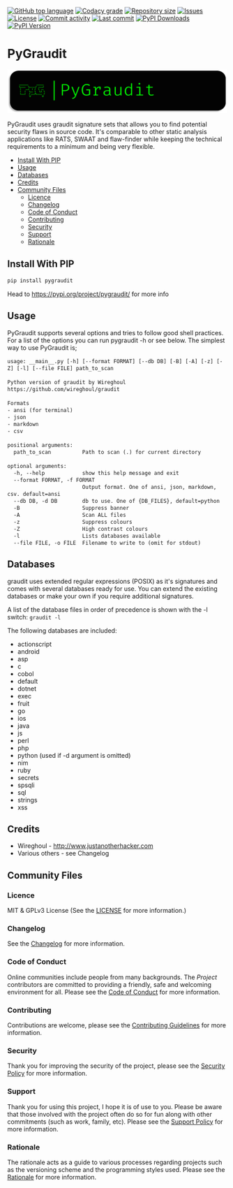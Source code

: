 [![GitHub top language](https://img.shields.io/github/languages/top/FHPythonUtils/PyGraudit.svg?style=for-the-badge)](../../)
[![Codacy grade](https://img.shields.io/codacy/grade/[codacy-proj-id].svg?style=for-the-badge)](https://www.codacy.com/manual|gh/FHPythonUtils/PyGraudit)
[![Repository size](https://img.shields.io/github/repo-size/FHPythonUtils/PyGraudit.svg?style=for-the-badge)](../../)
[![Issues](https://img.shields.io/github/issues/FHPythonUtils/PyGraudit.svg?style=for-the-badge)](../../issues)
[![License](https://img.shields.io/github/license/FHPythonUtils/PyGraudit.svg?style=for-the-badge)](/LICENSE.md)
[![Commit activity](https://img.shields.io/github/commit-activity/m/FHPythonUtils/PyGraudit.svg?style=for-the-badge)](../../commits/master)
[![Last commit](https://img.shields.io/github/last-commit/FHPythonUtils/PyGraudit.svg?style=for-the-badge)](../../commits/master)
[![PyPI Downloads](https://img.shields.io/pypi/dm/pygraudit.svg?style=for-the-badge)](https://pypi.org/project/pygraudit/)
[![PyPI Version](https://img.shields.io/pypi/v/pygraudit.svg?style=for-the-badge)](https://pypi.org/project/pygraudit/)


<!-- omit in toc -->
# PyGraudit

<img src="readme-assets/icons/name.png" alt="Project Icon" width="750">


PyGraudit uses graudit signature sets that allows you to find potential
security flaws in source code. It's comparable to
other static analysis applications like RATS, SWAAT and flaw-finder while
keeping the technical requirements to a minimum and being very flexible.


- [Install With PIP](#install-with-pip)
- [Usage](#usage)
- [Databases](#databases)
- [Credits](#credits)
- [Community Files](#community-files)
	- [Licence](#licence)
	- [Changelog](#changelog)
	- [Code of Conduct](#code-of-conduct)
	- [Contributing](#contributing)
	- [Security](#security)
	- [Support](#support)
	- [Rationale](#rationale)


## Install With PIP

```python
pip install pygraudit
```

Head to https://pypi.org/project/pygraudit/ for more info


## Usage

PyGraudit supports several options and tries to follow good shell practices. For
a list of the options you can run pygraudit -h or see below. The simplest way to
use PyGraudit is;

```none
usage: __main__.py [-h] [--format FORMAT] [--db DB] [-B] [-A] [-z] [-Z] [-l] [--file FILE] path_to_scan

Python version of graudit by Wireghoul https://github.com/wireghoul/graudit

Formats
- ansi (for terminal)
- json
- markdown
- csv

positional arguments:
  path_to_scan          Path to scan (.) for current directory

optional arguments:
  -h, --help            show this help message and exit
  --format FORMAT, -f FORMAT
                        Output format. One of ansi, json, markdown, csv. default=ansi
  --db DB, -d DB        db to use. One of {DB_FILES}, default=python
  -B                    Suppress banner
  -A                    Scan ALL files
  -z                    Suppress colours
  -Z                    High contrast colours
  -l                    Lists databases available
  --file FILE, -o FILE  Filename to write to (omit for stdout)
```

## Databases

graudit uses extended regular expressions (POSIX) as it's signatures and comes
with several databases ready for use. You can extend the existing databases or
make your own if you require additional signatures.


A list of the database files in order of precedence is shown with the -l switch:
`graudit -l`

The following databases are included:
  - actionscript
  - android
  - asp
  - c
  - cobol
  - default
  - dotnet
  - exec
  - fruit
  - go
  - ios
  - java
  - js
  - perl
  - php
  - python (used if -d argument is omitted)
  - nim
  - ruby
  - secrets
  - spsqli
  - sql
  - strings
  - xss



## Credits

  - Wireghoul - http://www.justanotherhacker.com
  - Various others - see Changelog


## Community Files
### Licence
MIT & GPLv3 License
(See the [LICENSE](/LICENSE.md) for more information.)

### Changelog
See the [Changelog](/CHANGELOG.md) for more information.

### Code of Conduct
Online communities include people from many backgrounds. The *Project*
contributors are committed to providing a friendly, safe and welcoming
environment for all. Please see the
[Code of Conduct](https://github.com/FHPythonUtils/.github/blob/master/CODE_OF_CONDUCT.md)
 for more information.

### Contributing
Contributions are welcome, please see the
[Contributing Guidelines](https://github.com/FHPythonUtils/.github/blob/master/CONTRIBUTING.md)
for more information.

### Security
Thank you for improving the security of the project, please see the
[Security Policy](https://github.com/FHPythonUtils/.github/blob/master/SECURITY.md)
for more information.

### Support
Thank you for using this project, I hope it is of use to you. Please be aware that
those involved with the project often do so for fun along with other commitments
(such as work, family, etc). Please see the
[Support Policy](https://github.com/FHPythonUtils/.github/blob/master/SUPPORT.md)
for more information.

### Rationale
The rationale acts as a guide to various processes regarding projects such as
the versioning scheme and the programming styles used. Please see the
[Rationale](https://github.com/FHPythonUtils/.github/blob/master/RATIONALE.md)
for more information.
